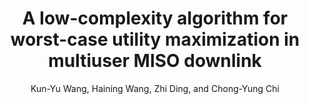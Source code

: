 ---
type: inproceedings
title: A low-complexity algorithm for worst-case utility maximization in multiuser MISO downlink
author: Kun-Yu Wang, Haining Wang, Zhi Ding, and Chong-Yung Chi
journal:
volume:
number:
year: 2013
month: Sept
doi: 10.1109/VTCFall.2013.6692040
pages: 1-5
publisher:
booktitle: Proc. of IEEE 78th Vehicular Technology Conference (VTC Fall)
note:
sort_key: 201309
---
